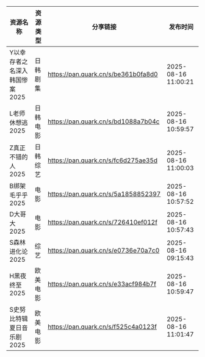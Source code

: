 | 资源名称              | 资源类型 | 分享链接                                | 发布时间                |
| ----------------- | ---- | ----------------------------------- | ------------------- |
| Y以幸存者之名深入韩国惨案2025 | 日韩剧集 | https://pan.quark.cn/s/be361b0fa8d0 | 2025-08-16 11:00:21 |
| L老师休想逃2025        | 日韩电影 | https://pan.quark.cn/s/bd1088a7b04c | 2025-08-16 10:59:57 |
| Z真正不错的人2025       | 日韩综艺 | https://pan.quark.cn/s/fc6d275ae35d | 2025-08-16 11:00:03 |
| B绑架毛乎乎2025        | 电影   | https://pan.quark.cn/s/5a1858852397 | 2025-08-16 10:57:52 |
| D大哥大2025          | 电影   | https://pan.quark.cn/s/726410ef012f | 2025-08-16 10:57:43 |
| S森林进化论2025        | 综艺   | https://pan.quark.cn/s/e0736e70a7c0 | 2025-08-16 09:15:43 |
| H黑夜终至2025         | 欧美电影 | https://pan.quark.cn/s/e33acf984b7f | 2025-08-16 10:59:47 |
| S史努比特辑夏日音乐剧2025   | 欧美电影 | https://pan.quark.cn/s/f525c4a0123f | 2025-08-16 11:01:47 |
